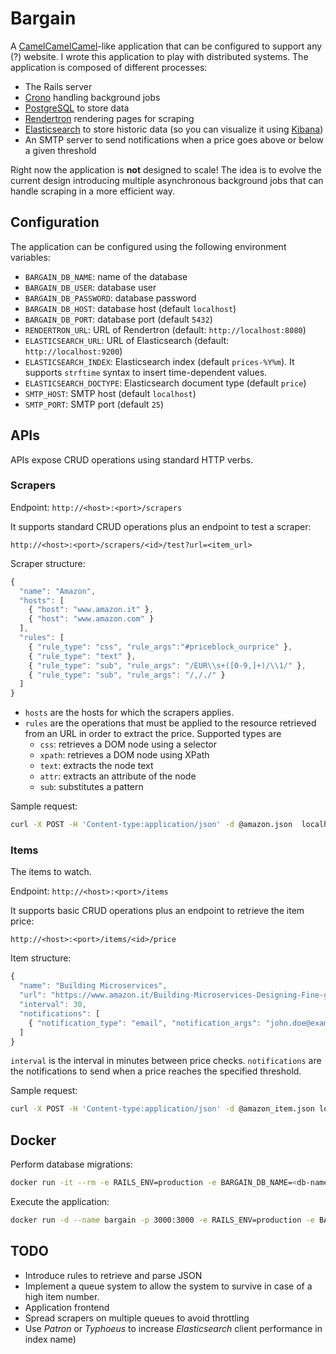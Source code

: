 # Bargain

A [CamelCamelCamel](https://www.camelcamelcamel.com)-like application  that can be configured to support any (?) website.
I wrote this application to play with distributed systems.
The application is composed of different processes:

* The Rails server
* [Crono](https://github.com/plashchynski/crono/issues) handling background jobs
* [PostgreSQL](https://www.postgresql.org/) to store data
* [Rendertron](https://github.com/GoogleChrome/rendertron) rendering pages for scraping
* [Elasticsearch](https://www.elastic.co/products/elasticsearch) to store historic data (so you can visualize it using [Kibana](https://www.elastic.co/products/kibana))
* An SMTP server to send notifications when a price goes above or below a given threshold

Right now the application is **not** designed to scale! The idea is to evolve the current design introducing multiple asynchronous background jobs that can handle scraping in a more efficient way.

## Configuration

The application can be configured using the following environment variables:

* `BARGAIN_DB_NAME`: name of the database
* `BARGAIN_DB_USER`: database user
* `BARGAIN_DB_PASSWORD`: database password
* `BARGAIN_DB_HOST`: database host (default `localhost`)
* `BARGAIN_DB_PORT`: database port (default `5432`)
* `RENDERTRON_URL`: URL of Rendertron (default: `http://localhost:8080`)
* `ELASTICSEARCH_URL`: URL of Elasticsearch (default: `http://localhost:9200`)
* `ELASTICSEARCH_INDEX`: Elasticsearch index (default `prices-%Y%m`). It supports `strftime` syntax to insert time-dependent values.
* `ELASTICSEARCH_DOCTYPE`: Elasticsearch document type (default `price`)
* `SMTP_HOST`: SMTP host (default `localhost`)
* `SMTP_PORT`: SMTP port (default `25`)

## APIs

APIs expose CRUD operations using standard HTTP verbs.

### Scrapers

Endpoint: `http://<host>:<port>/scrapers`

It supports standard CRUD operations plus an endpoint to test a scraper:

`http://<host>:<port>/scrapers/<id>/test?url=<item_url>`

Scraper structure:

```javascript
{
  "name": "Amazon",
  "hosts": [
    { "host": "www.amazon.it" },
    { "host": "www.amazon.com" }
  ],
  "rules": [
    { "rule_type": "css", "rule_args":"#priceblock_ourprice" },
    { "rule_type": "text" },
    { "rule_type": "sub", "rule_args": "/EUR\\s+([0-9,]+)/\\1/" },
    { "rule_type": "sub", "rule_args": "/,/./" }
  ]
}
```

* `hosts` are the hosts for which the scrapers applies.
* `rules` are the operations that must be applied to the resource retrieved from an URL in order to extract the price. Supported types are
  * `css`: retrieves a DOM node using a selector
  * `xpath`: retrieves a DOM node using XPath
  * `text`: extracts the node text
  * `attr`: extracts an attribute of the node
  * `sub`: substitutes a pattern

Sample request:

```bash
curl -X POST -H 'Content-type:application/json' -d @amazon.json  localhost:3000/scrapers
```

### Items

The items to watch.

Endpoint: `http://<host>:<port>/items`

It supports basic CRUD operations plus an endpoint to retrieve the item price:

`http://<host>:<port>/items/<id>/price`

Item structure:

```javascript
{
  "name": "Building Microservices",
  "url": "https://www.amazon.it/Building-Microservices-Designing-Fine-grained-Systems/dp/1492034029/ref=sr_1_2?ie=UTF8&qid=1552553769&sr=8-2&keywords=microservices",
  "interval": 30,
  "notifications": [
    { "notification_type": "email", "notification_args": "john.doe@example.com", "threshold": 30 }
  ]
}
```

`interval` is the interval in minutes between price checks.
`notifications` are the notifications to send when a price reaches the specified threshold.

Sample request:

```bash
curl -X POST -H 'Content-type:application/json' -d @amazon_item.json localhost:3000/items
```

## Docker

Perform database migrations:

```bash
docker run -it --rm -e RAILS_ENV=production -e BARGAIN_DB_NAME=<db-name> -e BARGAIN_DB_USER=<db-user> -e BARGAIN_DB_PASSWORD=<db-password> -e BARGAIN_DB_HOST=<db-host> -e BARGAIN_DB_PORT=<db-port> -e SECRET_KEY_BASE=<secret-key> --entrypoint migrate.sh lorenzobenvenuti/bargain
```

Execute the application:

```bash
docker run -d --name bargain -p 3000:3000 -e RAILS_ENV=production -e BARGAIN_DB_NAME=<db-name> -e BARGAIN_DB_USER=<db-user> -e BARGAIN_DB_PASSWORD=<db-password> -e BARGAIN_DB_HOST=<db-host> -e BARGAIN_DB_PORT=<db-port> -e RENDERTRON_URL=<rendertron-url> -e ELASTICSEARCH_URL=<elasticsearch-url> -e SMTP_HOST=<smtp-host> -e SECRET_KEY_BASE=<secret-key> lorenzobenvenuti/bargain
```

## TODO

* Introduce rules to retrieve and parse JSON
* Implement a queue system to allow the system to survive in case of a high item number.
* Application frontend
* Spread scrapers on multiple queues to avoid throttling
* Use *Patron* or *Typhoeus* to increase *Elasticsearch* client performance
  in index name)
